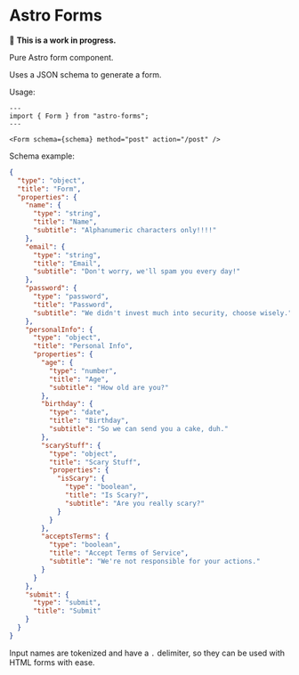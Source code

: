 # Astro Forms

🚧 **This is a work in progress.**

Pure Astro form component.

Uses a JSON schema to generate a form.

Usage:

```astro
---
import { Form } from "astro-forms";
---

<Form schema={schema} method="post" action="/post" />
```

Schema example:

```json
{
  "type": "object",
  "title": "Form",
  "properties": {
    "name": {
      "type": "string",
      "title": "Name",
      "subtitle": "Alphanumeric characters only!!!!"
    },
    "email": {
      "type": "string",
      "title": "Email",
      "subtitle": "Don't worry, we'll spam you every day!"
    },
    "password": {
      "type": "password",
      "title": "Password",
      "subtitle": "We didn't invest much into security, choose wisely."
    },
    "personalInfo": {
      "type": "object",
      "title": "Personal Info",
      "properties": {
        "age": {
          "type": "number",
          "title": "Age",
          "subtitle": "How old are you?"
        },
        "birthday": {
          "type": "date",
          "title": "Birthday",
          "subtitle": "So we can send you a cake, duh."
        },
        "scaryStuff": {
          "type": "object",
          "title": "Scary Stuff",
          "properties": {
            "isScary": {
              "type": "boolean",
              "title": "Is Scary?",
              "subtitle": "Are you really scary?"
            }
          }
        },
        "acceptsTerms": {
          "type": "boolean",
          "title": "Accept Terms of Service",
          "subtitle": "We're not responsible for your actions."
        }
      }
    },
    "submit": {
      "type": "submit",
      "title": "Submit"
    }
  }
}
```

Input names are tokenized and have a `.` delimiter, so they can be used with HTML forms with ease.
